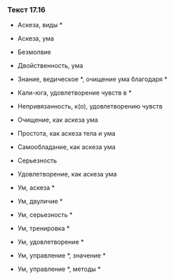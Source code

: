### Текст 17.16

- Аскеза, виды *

- Аскеза, ума

- Безмолвие

- Двойственность, ума

- Знание, ведическое *, очищение ума благодаря *

- Кали-юга, удовлетворение чувств в *

- Непривязанность, к(о), удовлетворению чувств

- Очищение, как аскеза ума

- Простота, как аскеза тела и ума

- Самообладание, как аскеза ума

- Серьезность

- Удовлетворение, как аскеза ума

- Ум, аскеза *

- Ум, двуличие *

- Ум, серьезность *

- Ум, тренировка *

- Ум, удовлетворение *

- Ум, управление *, значение *

- Ум, управление *, методы *
	

